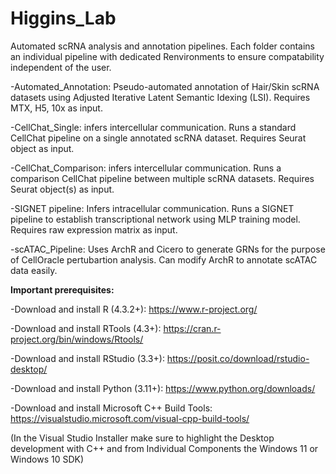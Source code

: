 # Higgins_Lab

Automated scRNA analysis and annotation pipelines. Each folder contains an individual pipeline with dedicated Renvironments to ensure compatability independent of the user.

-Automated_Annotation: Pseudo-automated annotation of Hair/Skin scRNA datasets using Adjusted Iterative Latent Semantic Idexing (LSI). Requires MTX, H5, 10x as input.

-CellChat_Single: infers intercellular communication. Runs a standard CellChat pipeline on a single annotated scRNA dataset. Requires Seurat object as input.

-CellChat_Comparison: infers intercellular communication. Runs a comparison CellChat pipeline between multiple scRNA datasets. Requires Seurat object(s) as input.

-SIGNET pipeline: Infers intracellular communication. Runs a SIGNET pipeline to establish transcriptional network using MLP training model. Requires raw expression matrix as input.

-scATAC_Pipeline: Uses ArchR and Cicero to generate GRNs for the purpose of CellOracle pertubartion analysis. Can modify ArchR to annotate scATAC data easily. 

**Important prerequisites:**

-Download and install R (4.3.2+): https://www.r-project.org/

-Download and install RTools (4.3+): https://cran.r-project.org/bin/windows/Rtools/

-Download and install RStudio (3.3+): https://posit.co/download/rstudio-desktop/

-Download and install Python (3.11+): https://www.python.org/downloads/

-Download and install Microsoft C++ Build Tools: https://visualstudio.microsoft.com/visual-cpp-build-tools/

(In the Visual Studio Installer make sure to highlight the Desktop development with C++ and from Individual Components the Windows 11 or Windows 10 SDK)
